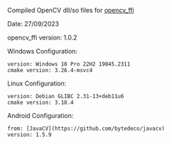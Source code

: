 Compiled OpenCV dll/so files for [opencv_ffi](https://github.com/Levi-Lesches/opencv_ffi)

Date: 27/09/2023

opencv_ffi version: 1.0.2

Windows Configuration:

	version: Windows 10 Pro 22H2 19045.2311
	cmake version: 3.26.4-msvc4

Linux Configuration:

	version: Debian GLIBC 2.31-13+deb11u6
	cmake version: 3.18.4

Android Configuration:

	from: [JavaCV](https://github.com/bytedeco/javacv)
	version: 1.5.9